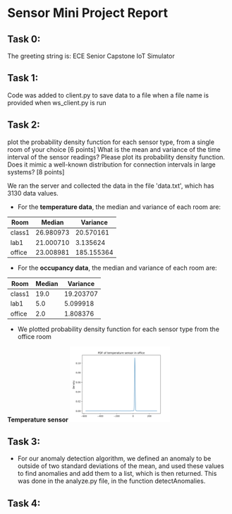 # Sensor Mini Project Report
## Task 0: 
The greeting string is: ECE Senior Capstone IoT Simulator
## Task 1: 
Code was added to client.py to save data to a file when a file name is provided when ws_client.py is run
## Task 2: 

plot the probability density function for each sensor type, from a single room of your choice [6 points]
What is the mean and variance of the time interval of the sensor readings? Please plot its probability density function. Does it mimic a well-known distribution for connection intervals in large systems? [8 points]

We ran the server and collected the data in the file 'data.txt', which has 3130 data values.
* For the **temperature data**, the median and variance of each room are: 

 Room | Median | Variance 
 ----------- | ----------- | ----------- 
 class1 | 26.980973 | 20.570161 
 lab1 | 21.000710 | 3.135624 
 office | 23.008981 | 185.155364 
* For the **occupancy data**, the median and variance of each room are:

 Room | Median | Variance 
 ----------- | ----------- | ----------- 
 class1 | 19.0 | 19.203707 
 lab1 | 5.0 | 5.099918 
 office | 2.0 | 1.808376 
 
* We plotted probability density function for each sensor type from the office room

**Temperature sensor**
<img src="./img/pdf_temp.png" width="45%" />

## Task 3:
* For our anomaly detection algorithm, we defined an anomaly to be outside of two standard deviations of the mean, and used these values to find anomalies and add them to a list, which is then returned. This was done in the analyze.py file, in the function detectAnomalies.
## Task 4:
